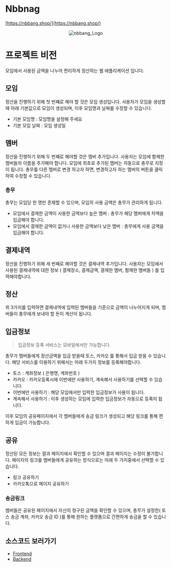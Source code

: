 # Nbbnag

[https://nbbang.shop/](https://nbbang.shop/)
<p align="center">
  <img src="https://github.com/moonjunyoung/nbbang/assets/110980148/f5abe421-22db-4e43-9583-dbaf3ac58886" alt="nbbang_Logo">
</p>

# 프로젝트 비전
모임에서 사용된 금액을 나누어 편리하게 정산하는 웹 애플리케이션 입니다.

## 모임
정산을 진행하기 위해 첫 번쨰로 해야 할 것은 모임 생성입니다.
사용자가 모임을 생성할 때 아래 기본값으로 모임이 생성되며, 이후 모임명과 날짜를 수정할 수 있습니다.
- 기본 모임명 : 모임명을 설정해 주세요
- 기본 모임 날짜 : 모임 생성일

## 멤버
정산을 진행하기 위해 두 번쨰로 해야할 것은 멤버 추가입니다.
사용자는 모임에 함께한 멤버들의 이름을 추가해야 합니다.
모임에 최초로 추가된 멤버는 자동으로 총무로 지정이 됩니다.
총무를 다른 멤버로 변경 하고자 하면, 변경하고자 하는 멤버의 버튼을 클릭하여 수정할 수 있습니다.

### 총무
총무는 모임당 한 명만 존재할 수 있으며,
모임의 사용 금액은 총무가 관리하게 됩니다.
- 모임에서 결제한 금액이 사용한 금액보다 높은 멤버 : 총무가 해당 멤버에게 차액을 입금해야 합니다.
- 모임에서 결제한 금액이 없거나 사용한 금액보다 낮은 멤버 : 총무에게 사용 금액을 입금해야 합니다.

## 결제내역
정산을 진행하기 위해 세 번째로 해야할 것은 결제내역 추가입니다.
사용자는 모임에서 사용된 결제내역에 대한 정보 ( 결제장소, 결제금액, 결제한 멤버, 함께한 멤버들 ) 를 입력해야합니다.

## 정산
위 3가지를 입력하면 결제내역에 입력된 멤버들을 기준으로 금액이 나누어지게 되며,
멤버들이 총무에게 보내야 할 돈이 계산이 됩니다.

## 입금정보
> 입금정보 등록 서비스는 모바일에서만 가능합니다.

총무가 멤버들에게 정산금액을 입금 받을때 토스, 카카오 를 통해서 입금 받을 수 있습니다.
해당 서비스를 이용하기 위해서는 아래 두가지 정보를 등록해야합니다.
- 토스 : 계좌정보 ( 은행명, 계좌번호 )
- 카카오 : 카카오등록시에 이번에만 사용하기, 계속해서 사용하기를 선택할 수 있습니다.
- 이번에만 사용하기 : 해당 모임에서만 입력한 입금정보가 사용이 됩니다.
- 계속해서 사용하기 : 이후 생성하는 모임에 입력한 입금정보가 자동으로 등록이 됩니다.

이후 모임의 공유페이지에서 각 멤버들에게 송금 링크가 생성되고 해당 링크를 통해 편하게 입금이 가능합니다.

## 공유  
정산된 모든 정보는 결과 페이지에서 확인할 수 있으며 결과 페이지는 수정이 불가합니다.
페이지의 링크를 멤버들에게 공유하는 방식으로는 아래 두 가지중에서 선택할 수 있습니다.
- 링크 공유하기
- 카카오톡으로 페이지 공유하기

### 송금링크 
멤버들은 공유된 페이지에서 자신의 청구된 금액을 확인할 수 있으며, 총무가 설정한( 토스 송금 계좌, 카카오 송금 ID )를 통해 원하는 플랫폼으로 간편하게 송금을 할 수 있습니다.


## 소스코드 보러가기
- [Frontend](https://github.com/moonjunyoung/nbbang/tree/master/frontend)
- [Backend](https://github.com/moonjunyoung/nbbang/tree/master/backend)
